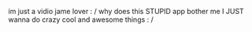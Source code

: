 im just a vidio jame lover : / why does this STUPID app bother me I JUST wanna do crazy cool and awesome things : /

<!---
huellasiscool/huellasiscool is a ✨ special ✨ repository because its `README.md` (this file) appears on your GitHub profile.
You can click the Preview link to take a look at your changes.
--->
